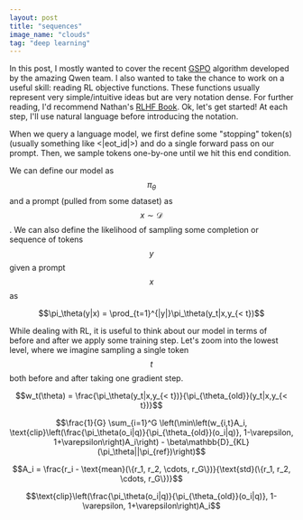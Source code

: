 ```yaml
---
layout: post
title: "sequences"
image_name: "clouds"
tag: "deep learning"
--- 
```


In this post, I mostly wanted to cover the recent [GSPO](https://arxiv.org/pdf/2507.18071) algorithm developed by the amazing Qwen team. I also wanted to take the chance to work on a useful skill: reading RL objective functions. These functions usually represent very simple/intuitive ideas but are very notation dense. For further reading, I'd recommend Nathan's [RLHF Book](https://rlhfbook.com/c/11-policy-gradients.html). Ok, let's get started! At each step, I'll use natural language before introducing the notation.

When we query a language model, we first define some "stopping" token(s) (usually something like <\|eot_id\|>) and do a single forward pass on our prompt. Then, we sample tokens one-by-one until we hit this end condition. 

We can define our model as $$\pi_{\theta}$$ and a prompt (pulled from some dataset) as $$x \sim \mathcal{D}$$. We can also define the likelihood of sampling some completion or sequence of tokens $$y$$ given a prompt $$x$$ as 

$$\pi_\theta(y|x) = \prod_{t=1}^{|y|}\pi_\theta(y_t|x,y_{< t})$$

While dealing with RL, it is useful to think about our model in terms of before and after we apply some training step. Let's zoom into the lowest level, where we imagine sampling a single token $$t$$ both before and after taking one gradient step. 

$$w_t(\theta) = \frac{\pi_\theta(y_t|x,y_{< t})}{\pi_{\theta_{old}}(y_t|x,y_{< t})}$$


$$\frac{1}{G} \sum_{i=1}^G \left(\min\left(w_{i,t}A_i, \text{clip}\left(\frac{\pi_\theta(o_i|q)}{\pi_{\theta_{old}}(o_i|q)}, 1-\varepsilon, 1+\varepsilon\right)A_i\right) - \beta\mathbb{D}_{KL}(\pi_\theta||\pi_{ref})\right)$$

$$A_i = \frac{r_i - \text{mean}(\{r_1, r_2, \cdots, r_G\})}{\text{std}(\{r_1, r_2, \cdots, r_G\})}$$

$$\text{clip}\left(\frac{\pi_\theta(o_i|q)}{\pi_{\theta_{old}}(o_i|q)}, 1-\varepsilon, 1+\varepsilon\right)A_i$$